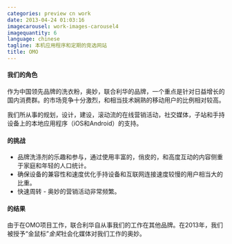 ```yaml
---
categories: preview cn work
date: 2013-04-24 01:03:16
imagecarousel: work-images-carousel4
imagequantity: 6
language: chinese
tagline: 本机应用程序和定期的竞选网站
title: OMO
---
```


#### 我们的角色
作为中国领先品牌的洗衣粉，奥妙，联合利华的品牌，一个重点是针对日益增长的国内消费群。的市场竞争十分激烈，和相当技术娴熟的移动用户的比例相对较高。

我们所从事的规划，设计，建设，滚动流的在线营销活动，社交媒体，子站和手持设备上的本地应用程序（iOS和Android）的支持。

#### 的挑战
* 品牌洗涤剂的乐趣和参与，通过使用丰富的，俏皮的，和高度互动的内容侧重于家庭和年轻的人口统计。
* 确保设备的兼容性和速度优化手持设备和互联网连接速度较慢的用户相当大的比重。
* 快速周转 - 奥妙的营销活动非常频繁。

#### 的结果
由于在OMO项目工作，联合利华自从事我们的工作在其他品牌。在2013年，我们被授予“金鼠标”*金奖*社会化媒体对我们工作的奥妙。